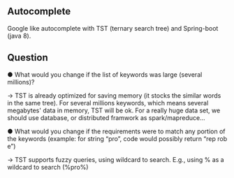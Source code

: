 Autocomplete
-------------------
Google like autocomplete with TST (ternary search tree) and Spring-boot (java 8).

Question
-------------------

● What would you change if the list of keywords was large (several millions)?

-> TST is already optimized for saving memory (it stocks the similar words in the same tree).
For several millions keywords, which means several megabytes' data in memory, TST will be ok.
For a really huge data set, we should use database, or distributed framwork as spark/mapreduce...

● What would you change if the requirements were to match any portion of the
keywords (example: for string “pro”, code would possibly return “rep rob e”)

-> TST supports fuzzy queries, using wildcard to search. E.g., using % as a wildcard to search (%pro%) 

